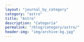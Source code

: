 ```yaml
---
layout: "journal_by_category"
category: "astro"
title: "Astro"
description: "Categoría"
permalink: "/blog/category/astro/"
header-img: "img/archive-bg.jpg"
---
```

